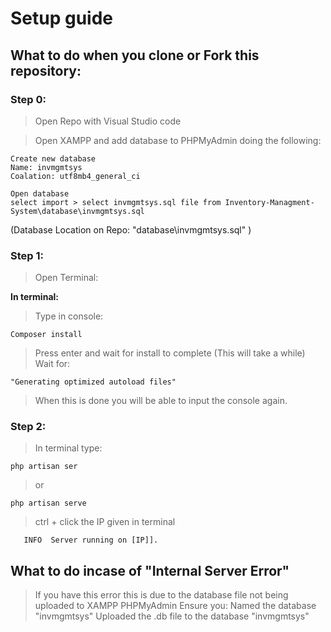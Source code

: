 # Setup guide

## What to do when you clone or Fork this repository:

### Step 0:
> Open Repo with Visual Studio code

> Open XAMPP and add database to PHPMyAdmin doing the following:
```
Create new database
Name: invmgmtsys
Coalation: utf8mb4_general_ci

Open database
select import > select invmgmtsys.sql file from Inventory-Managment-System\database\invmgmtsys.sql
```

(Database Location on Repo: "database\invmgmtsys.sql" )


### Step 1:
> Open Terminal:

**In terminal:**
> Type in console: 
```
Composer install
```
> Press enter and wait for install to complete (This will take a while)
> Wait for:
```
"Generating optimized autoload files"
```
> When this is done you will be able to input the console again.

### Step 2:
> In terminal type:
```
php artisan ser
```
> or
```
php artisan serve
```
> ctrl + click the IP given in terminal
```
   INFO  Server running on [IP]].
```

## What to do incase of "Internal Server Error"
> If you have this error this is due to the database file not being uploaded to XAMPP PHPMyAdmin
> Ensure you:
> Named the database "invmgmtsys"
> Uploaded the .db file to the database "invmgmtsys"

